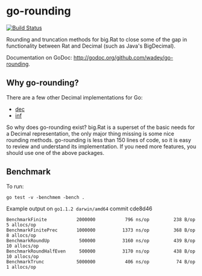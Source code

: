 go-rounding
===========

[![Build Status](https://travis-ci.org/wadey/go-rounding.png?branch=master)](https://travis-ci.org/wadey/go-rounding)

Rounding and truncation methods for big.Rat to close some of the gap in
functionality between Rat and Decimal (such as Java's BigDecimal).

Documentation on GoDoc: <http://godoc.org/github.com/wadey/go-rounding>.

Why go-rounding?
----------------

There are a few other Decimal implementations for Go:

- [dec](http://godoc.org/code.google.com/p/godec/dec)
- [inf](http://godoc.org/speter.net/go/exp/math/dec/inf)

So why does go-rounding exist? big.Rat is a superset of the basic needs for
a Decimal representation, the only major thing missing is some nice rounding
methods. go-rounding is less than 150 lines of code, so it is easy to review
and understand its implementation. If you need more features, you should use
one of the above packages.

Benchmark
---------

To run:

    go test -v -benchmem -bench .

Example output on `go1.1.2 darwin/amd64` commit cde8d46

    BenchmarkFinite           2000000           796 ns/op         238 B/op          5 allocs/op
    BenchmarkFinitePrec       1000000          1373 ns/op         368 B/op          8 allocs/op
    BenchmarkRoundUp           500000          3160 ns/op         439 B/op         10 allocs/op
    BenchmarkRoundHalfEven     500000          3170 ns/op         438 B/op         10 allocs/op
    BenchmarkTrunc            5000000           406 ns/op          74 B/op          1 allocs/op
